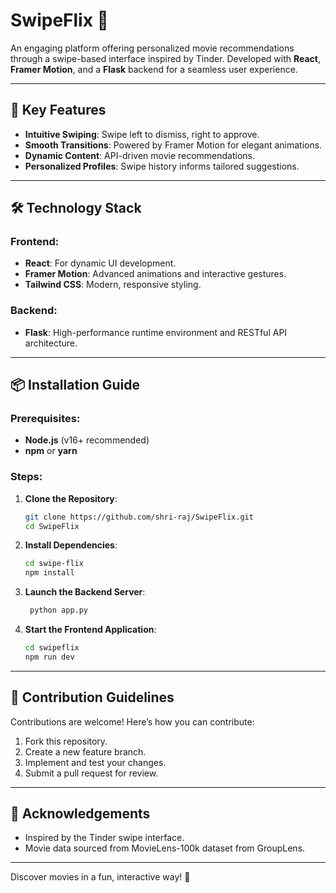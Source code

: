 # SwipeFlix 🎥

An engaging platform offering personalized movie recommendations through a swipe-based interface inspired by Tinder. Developed with **React**, **Framer Motion**, and a **Flask** backend for a seamless user experience.

---

## 🚀 Key Features

- **Intuitive Swiping**: Swipe left to dismiss, right to approve.
- **Smooth Transitions**: Powered by Framer Motion for elegant animations.
- **Dynamic Content**: API-driven movie recommendations.
- **Personalized Profiles**: Swipe history informs tailored suggestions.

---

## 🛠 Technology Stack

### Frontend:
- **React**: For dynamic UI development.
- **Framer Motion**: Advanced animations and interactive gestures.
- **Tailwind CSS**: Modern, responsive styling.

### Backend:
- **Flask**: High-performance runtime environment and RESTful API architecture.

---

## 📦 Installation Guide

### Prerequisites:
- **Node.js** (v16+ recommended)
- **npm** or **yarn**

### Steps:

1. **Clone the Repository**:
   ```bash
   git clone https://github.com/shri-raj/SwipeFlix.git
   cd SwipeFlix
   ```

2. **Install Dependencies**:
   ```bash
   cd swipe-flix
   npm install
   ```

3. **Launch the Backend Server**:
   ```bash
    python app.py
   ```

4. **Start the Frontend Application**:
   ```bash
   cd swipeflix
   npm run dev
   ```
---


## 🤝 Contribution Guidelines

Contributions are welcome! Here’s how you can contribute:

1. Fork this repository.
2. Create a new feature branch.
3. Implement and test your changes.
4. Submit a pull request for review.

---

## 💬 Acknowledgements

- Inspired by the Tinder swipe interface.
- Movie data sourced from MovieLens-100k dataset from GroupLens.

---

Discover movies in a fun, interactive way! 🎉

